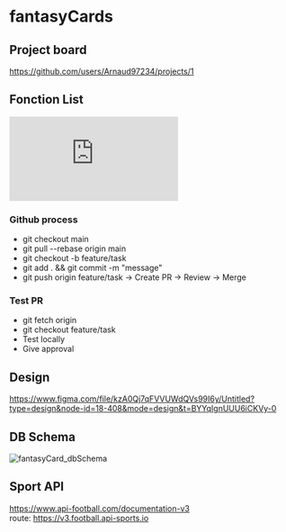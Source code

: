 # fantasyCards

## Project board
https://github.com/users/Arnaud97234/projects/1

## Fonction List
![Fonction List](https://github.com/Arnaud97234/fantasyCards/blob/main/docs/FonctionList.md)

### Github process
- git checkout main
- git pull --rebase origin main
- git checkout -b feature/task
- git add . && git commit -m "message"
- git push origin feature/task
-> Create PR
-> Review
-> Merge

### Test PR
- git fetch origin
- git checkout feature/task
- Test locally
- Give approval

## Design
https://www.figma.com/file/kzA0Qj7qFVVUWdQVs99I6y/Untitled?type=design&node-id=18-408&mode=design&t=BYYqIgnUUU6iCKVy-0

## DB Schema
![fantasyCard_dbSchema](https://github.com/Arnaud97234/fantasyCards/assets/13007150/ec6a692c-b37d-4075-9f41-588c06d6ca3b)

## Sport API
https://www.api-football.com/documentation-v3  
route: https://v3.football.api-sports.io
